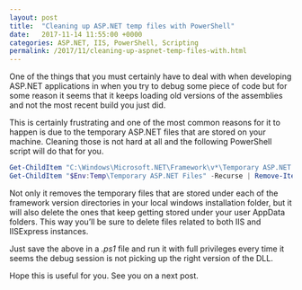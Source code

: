 ```yaml
---
layout: post
title:  "Cleaning up ASP.NET temp files with PowerShell"
date:   2017-11-14 11:55:00 +0000
categories: ASP.NET, IIS, PowerShell, Scripting
permalink: /2017/11/cleaning-up-aspnet-temp-files-with.html
---
```

One of the things that you must certainly have to deal with when developing ASP.NET applications in when you try to debug some piece of code but for some reason it seems that it keeps loading old versions of the assemblies and not the most recent build you just did.

This is certainly frustrating and one of the most common reasons for it to happen is due to the temporary ASP.NET files that are stored on your machine. Cleaning those is not hard at all and the following PowerShell script will do that for you.

``` powershell
Get-ChildItem "C:\Windows\Microsoft.NET\Framework\v*\Temporary ASP.NET Files" -Recurse | Remove-Item -Recurse
Get-ChildItem "$Env:Temp\Temporary ASP.NET Files" -Recurse | Remove-Item -Recurse 
```

Not only it removes the temporary files that are stored under each of the framework version directories in your local windows installation folder, but it will also delete the ones that keep getting stored under your user AppData folders. This way you’ll be sure to delete files related to both IIS and IISExpress instances.

Just save the above in a *.ps1* file and run it with full privileges every time it seems the debug session is not picking up the right version of the DLL.

Hope this is useful for you. See you on a next post.